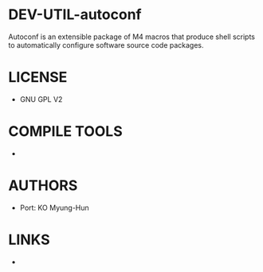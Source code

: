 DEV-UTIL-autoconf
=================

Autoconf is an extensible package of M4 macros that produce shell scripts to automatically configure software source code packages.

LICENSE
===============
* GNU GPL V2

COMPILE TOOLS
===============
* 
 
AUTHORS
===============
* Port: KO Myung-Hun

LINKS
===============
* 
